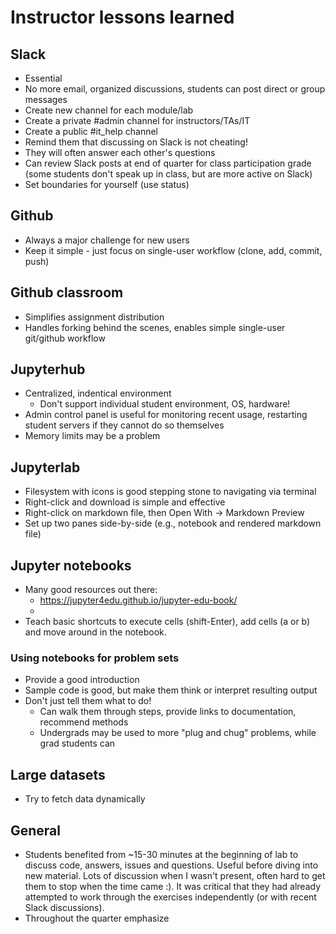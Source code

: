 # Instructor lessons learned

## Slack
* Essential
* No more email, organized discussions, students can post direct or group messages
* Create new channel for each module/lab
* Create a private #admin channel for instructors/TAs/IT
* Create a public #it_help channel
* Remind them that discussing on Slack is not cheating!
* They will often answer each other's questions
* Can review Slack posts at end of quarter for class participation grade (some students don't speak up in class, but are more active on Slack)
* Set boundaries for yourself (use status)

## Github
* Always a major challenge for new users
* Keep it simple - just focus on single-user workflow (clone, add, commit, push) 

## Github classroom
* Simplifies assignment distribution
* Handles forking behind the scenes, enables simple single-user git/github workflow

## Jupyterhub
* Centralized, indentical environment
    * Don't support individual student environment, OS, hardware!
* Admin control panel is useful for monitoring recent usage, restarting student servers if they cannot do so themselves
* Memory limits may be a problem

## Jupyterlab
* Filesystem with icons is good stepping stone to navigating via terminal
* Right-click and download is simple and effective
* Right-click on markdown file, then Open With -> Markdown Preview
* Set up two panes side-by-side (e.g., notebook and rendered markdown file)

## Jupyter notebooks
* Many good resources out there:
    * https://jupyter4edu.github.io/jupyter-edu-book/
    * 
* Teach basic shortcuts to execute cells (shift-Enter), add cells (a or b) and move around in the notebook.

### Using notebooks for problem sets
* Provide a good introduction
* Sample code is good, but make them think or interpret resulting output
* Don't just tell them what to do!
    * Can walk them through steps, provide links to documentation, recommend methods
    * Undergrads may be used to more "plug and chug" problems, while grad students can 

## Large datasets
* Try to fetch data dynamically

## General
* Students benefited from ~15-30 minutes at the beginning of lab to discuss code, answers, issues and questions. Useful before diving into new material. Lots of discussion when I wasn't present, often hard to get them to stop when the time came :). It was critical that they had already attempted to work through the exercises independently (or with recent Slack discussions).
* Throughout the quarter emphasize
